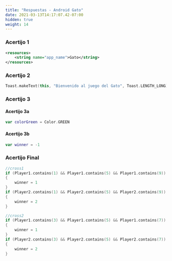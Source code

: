 ```yaml
---
title: "Respuestas - Android Gato"
date: 2021-03-13T14:17:07.42-07:00
hidden: true
weight: 14
---
```


### Acertijo 1
```xml
<resources>
    <string name="app_name">Gato</string>
</resources>
```

### Acertijo 2
```kotlin
Toast.makeText(this, "Bienvenido al juego del Gato", Toast.LENGTH_LONG).show()
```

### Acertijo 3
#### Acertijo 3a
```kotlin
var colorGreen = Color.GREEN
```
#### Acertijo 3b
```kotlin
var winner = -1
```

### Acertijo Final
```kotlin
//cross1
if (Player1.contains(1) && Player1.contains(5) && Player1.contains(9))
{
    winner = 1
}
if (Player2.contains(1) && Player2.contains(5) && Player2.contains(9))
{
    winner = 2
}

//cross2
if (Player1.contains(3) && Player1.contains(5) && Player1.contains(7))
{
    winner = 1
}
if (Player2.contains(3) && Player2.contains(5) && Player2.contains(7))
{
    winner = 2
}
```